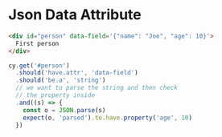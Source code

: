 # Json Data Attribute

<!-- fiddle Get Json Data Attribute -->

```html
<div id="person" data-field='{"name": "Joe", "age": 10}'>
  First person
</div>
```

```js
cy.get('#person')
  .should('have.attr', 'data-field')
  .should('be.a', 'string')
  // we want to parse the string and then check
  // the property inside
  .and((s) => {
    const o = JSON.parse(s)
    expect(o, 'parsed').to.have.property('age', 10)
  })
```

<!-- fiddle-end -->
